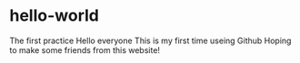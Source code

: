 # hello-world
The first practice
Hello everyone
This is my first time useing Github
Hoping to make some friends from this website!
